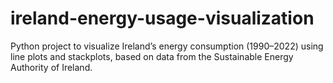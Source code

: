 # ireland-energy-usage-visualization
Python project to visualize Ireland’s energy consumption (1990–2022) using line plots and stackplots, based on data from the Sustainable Energy Authority of Ireland.
